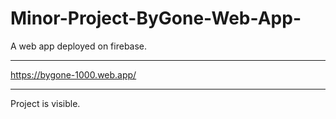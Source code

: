 # Minor-Project-ByGone-Web-App-
A web app deployed on firebase.
***********************************************************************************************************************************************************************
https://bygone-1000.web.app/
***********************************************************************************************************************************************************************
Project is visible.
